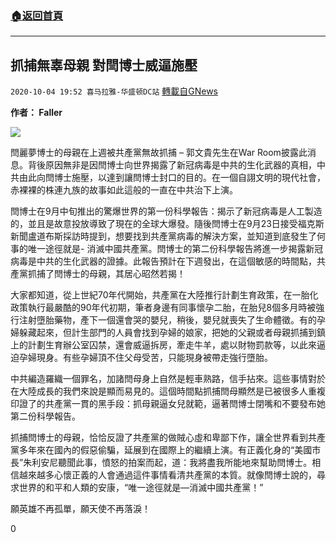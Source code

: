 ###  [:house:返回首頁](https://github.com/ourhimalayas/txt)
---

## 抓捕無辜母親   對閆博士威逼施壓
`2020-10-04 19:52 喜马拉雅-华盛顿DC站` [轉載自GNews](https://gnews.org/zh-hant/402869/)

**作者： Faller**




![]()![](https://s3.amazonaws.com/gnews-media-offload/wp-content/uploads/2020/10/04192935/image1-5.jpg)




閆麗夢博士的母親在上週被共產黨無故抓捕 – 郭文貴先生在War Room披露此消息。背後原因無非是因閆博士向世界揭露了新冠病毒是中共的生化武器的真相，中共由此向閆博士施壓，以達到讓閆博士封口的目的。在一個自詡文明的現代社會，赤裸裸的株連九族的故事如此這般的一直在中共治下上演。

閆博士在9月中旬推出的驚爆世界的第一份科學報告：揭示了新冠病毒是人工製造的，並且是故意投放導致了現在的全球大爆發。隨後閆博士在9月23日接受福克斯新聞盧道布斯採訪時提到，想要找到共產黨病毒的解決方案，並知道到底發生了何事的唯一途徑就是- 消滅中國共產黨。閆博士的第二份科學報告將進一步揭露新冠病毒是中共的生化武器的證據。此報告預計在下週發出，在這個敏感的時間點，共產黨抓捕了閆博士的母親，其居心昭然若揭！

大家都知道，從上世紀70年代開始，共產黨在大陸推行計劃生育政策，在一胎化政策執行最嚴酷的90年代初期，筆者身邊有同事懷孕二胎，在胎兒8個多月時被強行注射墮胎藥物，產下一個還會哭的嬰兒，稍後，嬰兒就喪失了生命體徵。有的孕婦躲藏起來，但計生部門的人員會找到孕婦的娘家，把她的父親或者母親抓捕到鎮上的計劃生育辦公室囚禁，還會威逼拆房，牽走牛羊，處以財物罰款等，以此來逼迫孕婦現身。有些孕婦頂不住父母受苦，只能現身被帶走強行墮胎。

中共編造羅織一個罪名，加諸閆母身上自然是輕車熟路，信手拈來。這些事情對於在大陸成長的我們來說是顯而易見的。這個時間點抓捕閆母顯然是已被很多人重複印證了的共產黨一貫的黑手段：抓母親逼女兒就範，逼著閆博士閉嘴和不要發布她第二份科學報告。

抓捕閆博士的母親，恰恰反證了共產黨的做賊心虛和卑鄙下作，讓全世界看到共產黨多年來在國內的假惡偷騙，延展到在國際上的繼續上演。有正義化身的“美國市長”朱利安尼聽聞此事，憤怒的拍案而起，道：我將盡我所能地來幫助閆博士。相信越來越多心懷正義的人會通過這件事情看清共產黨的本質。就像閆博士說的，尋求世界的和平和人類的安康，“唯一途徑就是—消滅中國共產黨！”

願英雄不再孤單，願天使不再落淚！



0
